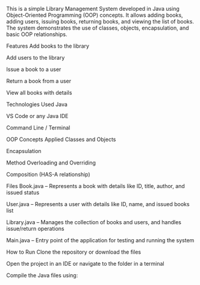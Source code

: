 This is a simple Library Management System developed in Java using Object-Oriented Programming (OOP) concepts. It allows adding books, adding users, issuing books, returning books, and viewing the list of books. The system demonstrates the use of classes, objects, encapsulation, and basic OOP relationships.

Features
Add books to the library

Add users to the library

Issue a book to a user

Return a book from a user

View all books with details

Technologies Used
Java

VS Code or any Java IDE

Command Line / Terminal

OOP Concepts Applied
Classes and Objects

Encapsulation

Method Overloading and Overriding

Composition (HAS-A relationship)

Files
Book.java – Represents a book with details like ID, title, author, and issued status

User.java – Represents a user with details like ID, name, and issued books list

Library.java – Manages the collection of books and users, and handles issue/return operations

Main.java – Entry point of the application for testing and running the system

How to Run
Clone the repository or download the files

Open the project in an IDE or navigate to the folder in a terminal

Compile the Java files using:
